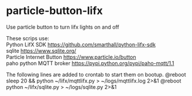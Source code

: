 # particle-button-lifx
Use particle button to turn lifx lights on and off

These scrips use:  
Python LifX SDK https://github.com/smarthall/python-lifx-sdk  
sqlite https://www.sqlite.org/  
Particle Internet Button https://www.particle.io/button  
paho python MQTT broker https://pypi.python.org/pypi/paho-mqtt/1.1  

The following lines are added to crontab to start them on bootup. 
@reboot sleep 20 && python ~/lifx/mqttlifx.py > ~/logs/mqttlifx.log 2>&1
@reboot python ~/lifx/sqlite.py > ~/logs/sqlite.py 2>&1
